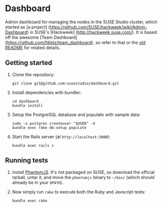 # Dashboard

Admin dashboard for managing the nodes in the SUSE Studio cluster, which
started as [a project]
(https://github.com/SUSE/hackweek/wiki/Admin-Dashboard) in SUSE's [Hackweek]
(http://hackweek.suse.com/). It is based off the awesome [Team Dashboard]
(https://github.com/fdietz/team_dashboard), so refer to that or the [old
README](doc/README-original.md) for related details.

## Getting started

1. Clone the repository:
   ```
   git clone git@github.com:susestudio/dashboard.git
   ```

1. Install dependencies with bundler:
   ```
   cd dashboard
   bundle install
   ```

1. Setup the PostgreSQL database and populate with sample data:
   ```
   sudo -u postgres createuser "$USER" -d
   bundle exec rake db:setup populate
   ```

1. Start the Rails server (at `http://localhost:3000`):
   ```
   bundle exec rails s
   ```

## Running tests

1. Install [PhantomJS](http://phantomjs.org/). It's not packaged on SUSE, so
   download the official tarball, untar it, and move the `phantomjs` binary to
   `~/bin/` (which should already be in your `$PATH`).

1. Now simply run `rake` to execute both the Ruby and Javscript tests:
   ```
   bundle exec rake
   ```
